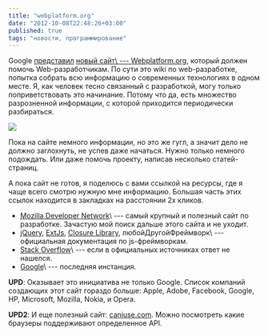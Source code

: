```yaml
---
title: "webplatform.org"
date: "2012-10-08T22:48:26+03:00"
published: true
tags: "новости, программирование"
---
```


Google [представил](http://googledevelopers.blogspot.com/2012/10/teaming-up-on-web-platform-docs.html)
[новый сайт\ --- Webplatform.org](http://docs.webplatform.org), который должен помочь Web-разработчикам. По сути это
wiki по web-разработке, попытка собрать всю информацию о современных технологиях в одном месте. Я, как человек тесно
связанный с разработкой, могу только поприветствовать это начинание. Потому что да, есть множество разрозненной
информации, с которой приходится периодически разбираться.

[![](/images/3rd-party/web-platform-logo.png)](http://docs.webplatform.org)

Пока на сайте немного информации, но это же гугл, а значит дело не должно заглохнуть, не успев даже начаться. Нужно
только немного подождать. Или даже помочь проекту, написав несколько статей-страниц.

А пока сайт не готов, я поделюсь с вами ссылкой на ресурсы, где я чаще всего смотрю нужную мне информацию. Большая
часть этих ссылок находится в закладках на расстоянии 2х кликов.

* [Mozilla Developer Network](https://developer.mozilla.org/en/)\ --- самый крупный и полезный сайт по разработке.
  Зачастую мой поиск дальше этого сайта и не уходит.
* [jQuery](http://docs.jquery.com/Main_Page), [ExtJs](http://docs.sencha.com/ext-js/4-1/#!/api),
  [Closure Library](https://closure-library.googlecode.com/git-history/docs/index.html), любойДругойФреймворк\ ---
  официальная документация по js-фреймворкам.
* [Stack Overflow](http://stackoverflow.com/)\ --- если в официальных источниках ответ не нашелся.
* [Google](http://google.com/)\ --- последняя инстанция.

**UPD**: Оказывает это инициатива не только Google. Список компаний создающих этот сайт гораздо больше: Apple, Adobe,
Facebook, Google, HP, Microsoft, Mozilla, Nokia, и Opera.

**UPD2**: И еще полезный сайт: [caniuse.com](http://caniuse.com/). Можно посмотреть какие браузеры поддерживают
определенное API.

